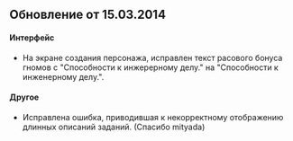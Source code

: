 ## Обновление от 15.03.2014

#### Интерфейс
 
- На экране создания персонажа, исправлен текст расового бонуса гномов с
"Способности к инжерерному делу." на
"Способности к инженерному делу.".
 
 
#### Другое
 
- Исправлена ошибка, приводившая к некорректному отображению длинных описаний заданий. (Спасибо mityada)
